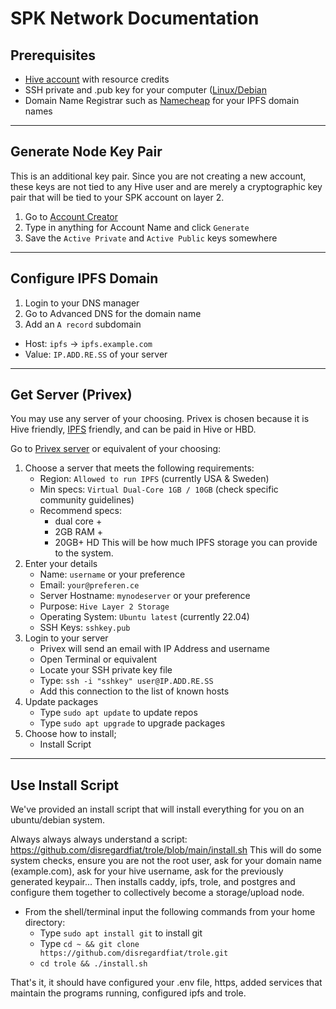 # SPK Network Documentation

## Prerequisites

* [Hive account](https://signup.hive.io/) with resource credits
* SSH private and .pub key for your computer ([Linux/Debian](https://docs.oracle.com/en/cloud/cloud-at-customer/occ-get-started/generate-ssh-key-pair.html)
* Domain Name Registrar such as [Namecheap](https://namecheap.com/) for your IPFS domain names

---

## Generate Node Key Pair
This is an additional key pair. Since you are not creating a new account, these keys are not tied to any Hive user and are merely a cryptographic key pair that will be tied to your SPK account on layer 2.
1. Go to [Account Creator](https://hivetasks.com/account-creator)
2. Type in anything for Account Name and click `Generate`
3. Save the `Active Private` and `Active Public` keys somewhere

---

## Configure IPFS Domain
1. Login to your DNS manager
2. Go to Advanced DNS for the domain name
3.  Add an `A record` subdomain
   - Host: `ipfs` -> `ipfs.example.com`
   - Value: `IP.ADD.RE.SS` of your server

---

## Get Server (Privex)
You may use any server of your choosing. Privex is chosen because it is Hive friendly, [IPFS](https://ipfs.dlux.io/) friendly, and can be paid in Hive or HBD.

Go to [Privex server](https://www.privex.io) or equivalent of your choosing:

1. Choose a server that meets the following requirements:
   - Region: `Allowed to run IPFS` (currently USA & Sweden)
   - Min specs: `Virtual Dual-Core 1GB / 10GB` (check specific community guidelines)
   - Recommend specs:
     * dual core +
     * 2GB RAM +
     * 20GB+ HD This will be how much IPFS storage you can provide to the system.
2. Enter your details
   - Name: `username` or your preference
   - Email: `your@preferen.ce`
   - Server Hostname: `mynodeserver` or your preference
   - Purpose: `Hive Layer 2 Storage`
   - Operating System: `Ubuntu latest` (currently 22.04)
   - SSH Keys: `sshkey.pub`
3. Login to your server
   - Privex will send an email with IP Address and username
   - Open Terminal or equivalent
   - Locate your SSH private key file
   - Type: `ssh -i "sshkey" user@IP.ADD.RE.SS`
   - Add this connection to the list of known hosts 
4. Update packages
   - Type `sudo apt update` to update repos
   - Type `sudo apt upgrade` to upgrade packages
5. Choose how to install;
   - Install Script
---

## Use Install Script

We've provided an install script that will install everything for you on an ubuntu/debian system.

Always always always understand a script: https://github.com/disregardfiat/trole/blob/main/install.sh This will do some system checks, ensure you are not the root user, ask for your domain name (example.com), ask for your hive username, ask for the previously generated keypair... Then installs caddy, ipfs, trole, and postgres and configure them together to collectively become a storage/upload node.

* From the shell/terminal input the following commands from your home directory:
   * Type `sudo apt install git` to install git
   * Type `cd ~ && git clone https://github.com/disregardfiat/trole.git`
   * `cd trole && ./install.sh`

That's it, it should have configured your .env file, https, added services that maintain the programs running, configured ipfs and trole. 